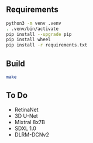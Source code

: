 ## Requirements

```sh
python3 -m venv .venv
. .venv/bin/activate
pip install --upgrade pip
pip install wheel
pip install -r requirements.txt
```

## Build

```sh
make
```

## To Do

* RetinaNet
* 3D U-Net
* Mixtral 8x7B
* SDXL 1.0
* DLRM-DCNv2
